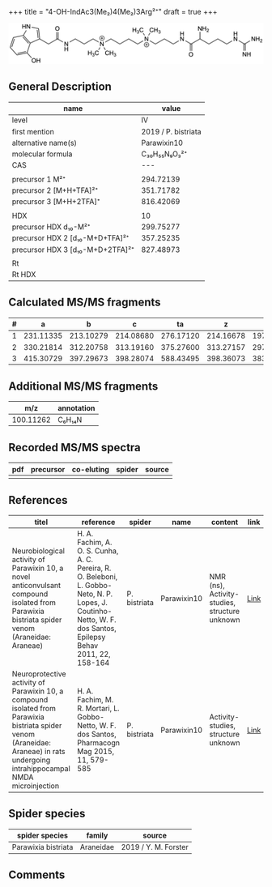 +++
title = "4-OH-IndAc3(Me₂)4(Me₂)3Arg²⁺"
draft = true
+++

![](/img/4-OH-IndAc3(Me2)4(Me2)3Arg.png)

## General Description

| name                             | value               |
|----------------------------------|---------------------|
| level                            | IV                  |
| first mention                    | 2019 / P. bistriata |
| alternative name(s)              | Parawixin10         |
| molecular formula                | C₃₀H₅₅N₉O₃²⁺        |
| CAS                              | ---                 |
|                                  |                     |
| precursor 1 M²⁺                  | 294.72139           |
| precursor 2 [M+H+TFA]²⁺          | 351.71782           |
| precursor 3 [M+H+2TFA]⁺          | 816.42069           |
|                                  |                     |
| HDX                              | 10                  |
| precursor HDX   d₁₀-M²⁺          | 299.75277           |
| precursor HDX 2 [d₁₀-M+D+TFA]²⁺  | 357.25235           |
| precursor HDX 3 [d₁₀-M+D+2TFA]²⁺ | 827.48973           |
|                                  |                     |
| Rt                               |                     |
| Rt HDX                           |                     |

## Calculated MS/MS fragments

| # | a         | b         | c         | ta        | z         | y         | tz        |
|---|-----------|-----------|-----------|-----------|-----------|-----------|-----------|
| 1 | 231.11335 | 213.10279 | 214.08680 | 276.17120 | 214.16678 | 197.14023 | 259.22463 |
| 2 | 330.21814 | 312.20758 | 313.19160 | 375.27600 | 313.27157 | 297.25285 | 358.32943 |
| 3 | 415.30729 | 397.29673 | 398.28074 | 588.43495 | 398.36073 | 383.34983 | 415.38728 |

## Additional MS/MS fragments

| m/z       | annotation |
|-----------|------------|
| 100.11262 | C₆H₁₄N     |

## Recorded MS/MS spectra

| pdf | precursor | co-eluting | spider    | source                              |
|-----|-----------|------------|-----------|-------------------------------------|
|     |           |            |           |                                     |

## References

| titel     | reference   | spider    | name   | content  | link |
|-----------|-------------|-----------|--------|----------|-----|
| Neurobiological activity of Parawixin 10, a novel anticonvulsant compound isolated from Parawixia bistriata spider venom (Araneidae: Araneae)| H. A. Fachim, A. O. S. Cunha, A. C. Pereira, R. O. Beleboni, L. Gobbo-Neto, N. P. Lopes, J. Coutinho-Netto, W. F. dos Santos, Epilepsy Behav 2011, 22, 158-164 | P. bistriata | Parawixin10 | NMR (ns), Activity-studies, structure unknown | [Link](https://www.sciencedirect.com/science/article/pii/S1525505011002733) |
| Neuroprotective activity of Parawixin 10, a compound isolated from Parawixia bistriata spider venom (Araneidae: Araneae) in rats undergoing intrahippocampal NMDA microinjection| H. A. Fachim, M. R. Mortari, L. Gobbo-Netto, W. F. dos Santos, Pharmacogn Mag 2015, 11, 579-585 | P. bistriata | Parawixin10 | Activity-studies, structure unknown | [Link](https://www.ncbi.nlm.nih.gov/pmc/articles/PMC4522846/) |

## Spider species

| spider species      | family    | source               |
|---------------------|-----------|----------------------|
| Parawixia bistriata | Araneidae | 2019 / Y. M. Forster |

## Comments